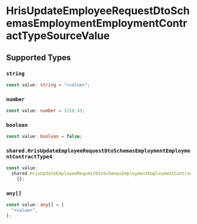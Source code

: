 # HrisUpdateEmployeeRequestDtoSchemasEmploymentEmploymentContractTypeSourceValue


## Supported Types

### `string`

```typescript
const value: string = "<value>";
```

### `number`

```typescript
const value: number = 3210.43;
```

### `boolean`

```typescript
const value: boolean = false;
```

### `shared.HrisUpdateEmployeeRequestDtoSchemasEmploymentEmploymentContractType4`

```typescript
const value:
  shared.HrisUpdateEmployeeRequestDtoSchemasEmploymentEmploymentContractType4 =
    {};
```

### `any[]`

```typescript
const value: any[] = [
  "<value>",
];
```

